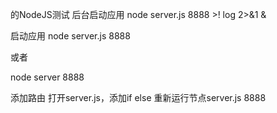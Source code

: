 的NodeJS测试
后台启动应用
node server.js 8888 >! log 2>&1 &

启动应用
node server.js 8888

或者

node server 8888

添加路由
打开server.js，添加if else
重新运行节点server.js 8888